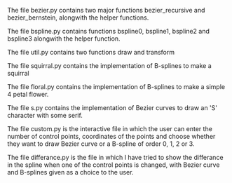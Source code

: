 The file bezier.py contains two major functions bezier_recursive and bezier_bernstein, alongwith the helper functions.

The file bspline.py contains functions bspline0, bspline1, bspline2 and bspline3 alongwith the helper function.

The file util.py contains two functions draw and transform

The file squirral.py contains the implementation of B-splines to make a squirral

The file floral.py contains the implementation of B-splines to make a simple 4 petal flower.

The file s.py contains the implementation of Bezier curves to draw an 'S' character with some serif.

The file custom.py is the interactive file in which the user can enter the number of control points, coordinates of the points and choose whether they want to draw Bezier curve or a B-spline of order 0, 1, 2 or 3.

The file differance.py is the file in which I have tried to show the differance in the spline when one of the control points is changed, with Bezier curve and B-splines given as a choice to the user.
